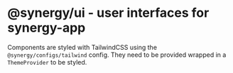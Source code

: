 # @synergy/ui - user interfaces for synergy-app

Components are styled with TailwindCSS using the `@synergy/configs/tailwind` config.
They need to be provided wrapped in a `ThemeProvider` to be styled.
